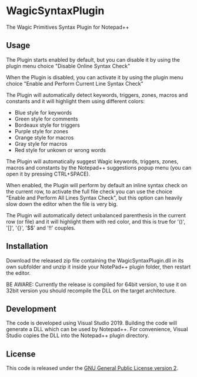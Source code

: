 # WagicSyntaxPlugin
The Wagic Primitives Syntax Plugin for Notepad++

## Usage
The Plugin starts enabled by default, but you can disable it by using the plugin menu choice "Disable Online Syntax Check"

When the Plugin is disabled, you can activate it by using the plugin menu choice "Enable and Perform Current Line Syntax Check"

The Plugin will automatically detect keywords, triggers, zones, macros and constants and it will highlight them using different colors:
- Blue style for keywords
- Green style for comments
- Bordeaux style for triggers
- Purple style for zones
- Orange style for macros
- Gray style for macros
- Red style for unkown or wrong words

The Plugin will automatically suggest Wagic keywords, triggers, zones, macros and constants by the Notepad++ suggestions popup menu (you can open it by pressing CTRL+SPACE).

When enabled, the Plugin will perform by default an inline syntax check on the current row, to activate the full file check you can use the choice "Enable and Perform All Lines Syntax Check", but this option can heavily slow down the editor when the file is very big.

The Plugin will automatically detect unbalanced parenthesis in the current row (or file) and it will highlight them with red color, and this is true for '()', '[]', '{}', '$$' and '!!' couples.

## Installation
Download the released zip file containing the WagicSyntaxPlugin.dll in its own subfolder and unzip it inside your NotePad++ plugin folder, then restart the editor.

BE AWARE: Currently the release is compiled for 64bit version, to use it on 32bit version you should recompile the DLL on the target architecture.

## Development
The code is developed using Visual Studio 2019. Building the code will generate a DLL which can be used by Notepad++. For convenience, Visual Studio copies the DLL into the Notepad++ plugin directory.

## License
This code is released under the [GNU General Public License version 2](http://www.gnu.org/licenses/gpl-2.0.txt).
